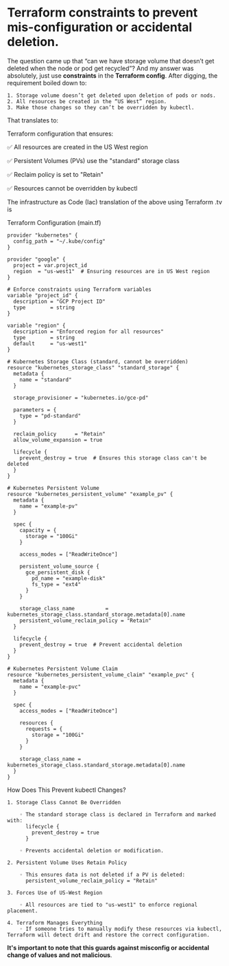 # Terraform constraints to prevent mis-configuration or accidental deletion.
The question came up that “can we have storage volume that doesn’t get deleted when the node or pod get recycled”? And my answer was absolutely, just use **constraints** in the **Terraform config**. After digging, the requirement boiled down to:

    1. Storage volume doesn’t get deleted upon deletion of pods or nods.
    2. All resources be created in the “US West” region.
    3. Make those changes so they can’t be overridden by kubectl. 
    
That translates to: 

Terraform configuration that ensures:

✅ All resources are created in the US West region

✅ Persistent Volumes (PVs) use the "standard" storage class

✅ Reclaim policy is set to "Retain"

✅ Resources cannot be overridden by kubectl


The infrastructure as Code (Iac) translation of the above using Terraform .tv is

Terraform Configuration (main.tf)
```
provider "kubernetes" {
  config_path = "~/.kube/config"
}

provider "google" {
  project = var.project_id
  region  = "us-west1"  # Ensuring resources are in US West region
}

# Enforce constraints using Terraform variables
variable "project_id" {
  description = "GCP Project ID"
  type        = string
}

variable "region" {
  description = "Enforced region for all resources"
  type        = string
  default     = "us-west1"
}

# Kubernetes Storage Class (standard, cannot be overridden)
resource "kubernetes_storage_class" "standard_storage" {
  metadata {
    name = "standard"
  }

  storage_provisioner = "kubernetes.io/gce-pd"

  parameters = {
    type = "pd-standard"
  }

  reclaim_policy      = "Retain"
  allow_volume_expansion = true

  lifecycle {
    prevent_destroy = true  # Ensures this storage class can't be deleted
  }
}

# Kubernetes Persistent Volume
resource "kubernetes_persistent_volume" "example_pv" {
  metadata {
    name = "example-pv"
  }

  spec {
    capacity = {
      storage = "100Gi"
    }

    access_modes = ["ReadWriteOnce"]

    persistent_volume_source {
      gce_persistent_disk {
        pd_name = "example-disk"
        fs_type = "ext4"
      }
    }

    storage_class_name          = kubernetes_storage_class.standard_storage.metadata[0].name
    persistent_volume_reclaim_policy = "Retain"
  }

  lifecycle {
    prevent_destroy = true  # Prevent accidental deletion
  }
}

# Kubernetes Persistent Volume Claim
resource "kubernetes_persistent_volume_claim" "example_pvc" {
  metadata {
    name = "example-pvc"
  }

  spec {
    access_modes = ["ReadWriteOnce"]

    resources {
      requests = {
        storage = "100Gi"
      }
    }

    storage_class_name = kubernetes_storage_class.standard_storage.metadata[0].name
  }
}
```
 How Does This Prevent kubectl Changes?
 
    1. Storage Class Cannot Be Overridden
    
        ◦ The standard storage class is declared in Terraform and marked with: 
          lifecycle {
            prevent_destroy = true
          }
          
        ◦ Prevents accidental deletion or modification. 
        
    2. Persistent Volume Uses Retain Policy
    
        ◦ This ensures data is not deleted if a PV is deleted: 
          persistent_volume_reclaim_policy = "Retain"
          
    3. Forces Use of US-West Region
    
        ◦ All resources are tied to "us-west1" to enforce regional placement. 
        
    4. Terraform Manages Everything
        ◦ If someone tries to manually modify these resources via kubectl, Terraform will detect drift and restore the correct configuration. 

**It's important to note that this guards against misconfig or accidental change of values and not malicious**.
